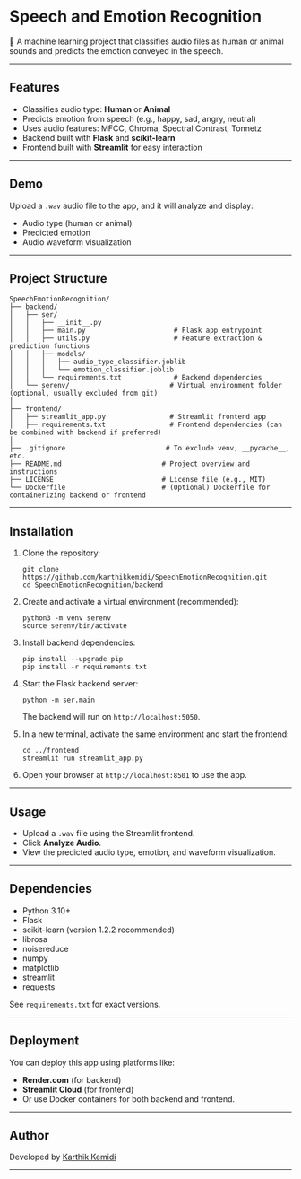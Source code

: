 # Speech and Emotion Recognition

🎵 A machine learning project that classifies audio files as human or animal sounds and predicts the emotion conveyed in the speech.

---

## Features

- Classifies audio type: **Human** or **Animal**
- Predicts emotion from speech (e.g., happy, sad, angry, neutral)
- Uses audio features: MFCC, Chroma, Spectral Contrast, Tonnetz
- Backend built with **Flask** and **scikit-learn**
- Frontend built with **Streamlit** for easy interaction

---

## Demo

Upload a `.wav` audio file to the app, and it will analyze and display:

- Audio type (human or animal)
- Predicted emotion
- Audio waveform visualization

---

## Project Structure

```
SpeechEmotionRecognition/
├── backend/
│   ├── ser/
│   │   ├── __init__.py
│   │   ├── main.py                      # Flask app entrypoint
│   │   ├── utils.py                     # Feature extraction & prediction functions
│   │   ├── models/
│   │   │   ├── audio_type_classifier.joblib
│   │   │   └── emotion_classifier.joblib
│   │   └── requirements.txt             # Backend dependencies
│   └── serenv/                         # Virtual environment folder (optional, usually excluded from git)
│
├── frontend/
│   ├── streamlit_app.py                # Streamlit frontend app
│   ├── requirements.txt                # Frontend dependencies (can be combined with backend if preferred)
│
├── .gitignore                         # To exclude venv, __pycache__, etc.
├── README.md                         # Project overview and instructions
├── LICENSE                           # License file (e.g., MIT)
└── Dockerfile                        # (Optional) Dockerfile for containerizing backend or frontend

```

---

## Installation

1. Clone the repository:
   ```
   git clone https://github.com/karthikkemidi/SpeechEmotionRecognition.git
   cd SpeechEmotionRecognition/backend
   ```

2. Create and activate a virtual environment (recommended):
   ```
   python3 -m venv serenv
   source serenv/bin/activate
   ```

3. Install backend dependencies:
   ```
   pip install --upgrade pip
   pip install -r requirements.txt
   ```

4. Start the Flask backend server:
   ```
   python -m ser.main
   ```
   The backend will run on `http://localhost:5050`.

5. In a new terminal, activate the same environment and start the frontend:
   ```
   cd ../frontend
   streamlit run streamlit_app.py
   ```

6. Open your browser at `http://localhost:8501` to use the app.

---

## Usage

- Upload a `.wav` file using the Streamlit frontend.
- Click **Analyze Audio**.
- View the predicted audio type, emotion, and waveform visualization.

---

## Dependencies

- Python 3.10+
- Flask
- scikit-learn (version 1.2.2 recommended)
- librosa
- noisereduce
- numpy
- matplotlib
- streamlit
- requests

See `requirements.txt` for exact versions.

---

## Deployment

You can deploy this app using platforms like:

- **Render.com** (for backend)
- **Streamlit Cloud** (for frontend)
- Or use Docker containers for both backend and frontend.


---

## Author

Developed by [Karthik Kemidi](https://www.linkedin.com/in/karthik-kemidi-b4924a25a/)

---

